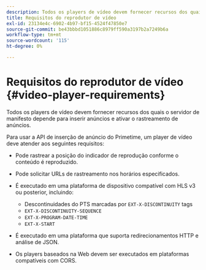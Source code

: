 ```yaml
---
description: Todos os players de vídeo devem fornecer recursos dos quais o servidor de manifesto depende para inserir anúncios e ativar o rastreamento de anúncios.
title: Requisitos do reprodutor de vídeo
exl-id: 23134e4c-6902-4b97-bf15-4524f47850e7
source-git-commit: be43bbbd1051886c8979ff590a3197b2a7249b6a
workflow-type: tm+mt
source-wordcount: '115'
ht-degree: 0%

---
```


# Requisitos do reprodutor de vídeo {#video-player-requirements}

Todos os players de vídeo devem fornecer recursos dos quais o servidor de manifesto depende para inserir anúncios e ativar o rastreamento de anúncios.

Para usar a API de inserção de anúncio do Primetime, um player de vídeo deve atender aos seguintes requisitos:

* Pode rastrear a posição do indicador de reprodução conforme o conteúdo é reproduzido.
* Pode solicitar URLs de rastreamento nos horários especificados.
* É executado em uma plataforma de dispositivo compatível com HLS v3 ou posterior, incluindo:

   * Descontinuidades do PTS marcadas por `EXT-X-DISCONTINUITY` tags
   * `EXT-X-DISCONTINUITY-SEQUENCE`
   * `EXT-X-PROGRAM-DATE-TIME`
   * `EXT-X-START`

* É executado em uma plataforma que suporta redirecionamentos HTTP e análise de JSON.
* Os players baseados na Web devem ser executados em plataformas compatíveis com CORS.
